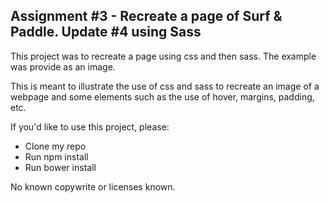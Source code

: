 ## Assignment #3 - Recreate a page of Surf & Paddle. Update #4 using Sass

This project was to recreate a page using css and then sass. The example was provide as an image.

This is meant to illustrate the use of css and sass to recreate an image of a webpage and some elements such as the use of hover, margins, padding, etc.

If you'd like to use this project, please:
 - Clone my repo
 - Run npm install
 - Run bower install


No known copywrite or licenses known.
